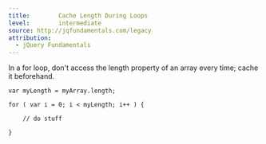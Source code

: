 ```yaml
---
title:        Cache Length During Loops
level:        intermediate
source: http://jqfundamentals.com/legacy
attribution:
  - jQuery Fundamentals
---
```


In a for loop, don't access the length property of an array every time; cache
it beforehand.

```
var myLength = myArray.length;

for ( var i = 0; i < myLength; i++ ) {

	// do stuff

}
```
